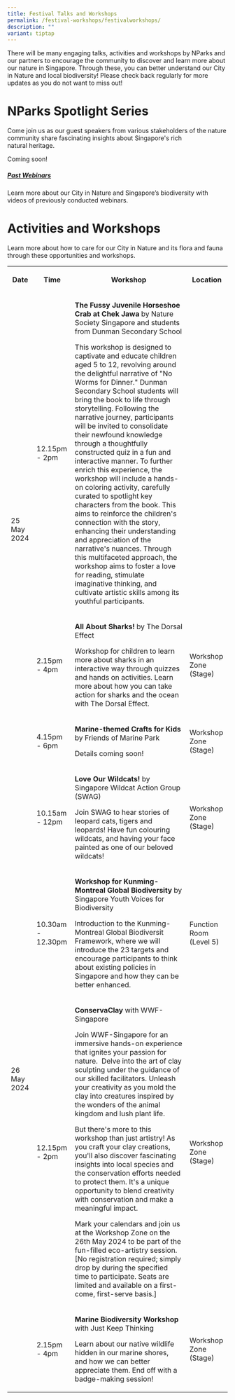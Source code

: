 ```yaml
---
title: Festival Talks and Workshops
permalink: /festival-workshops/festivalworkshops/
description: ""
variant: tiptap
---
```

<p>There will be many engaging talks, activities and workshops by NParks
and our partners to encourage the community to discover and learn more
about our nature in Singapore. Through these, you can better understand
our City in Nature and local biodiversity! Please check back regularly
for more updates as you do not want to miss out!</p>
<h1><strong>NParks Spotlight Series</strong></h1>
<p>Come join us as our guest speakers from various stakeholders of the nature
community share fascinating insights about Singapore's rich natural&nbsp;heritage.</p>
<p></p>
<p>Coming soon!</p>
<h5><a href="https://www.youtube.com/playlist?list=PL1_Eb2Fa0jUdJYSx_OSRUEHj9b8V9_Z0G" rel="noopener noreferrer nofollow" target="_blank">Past Webinars</a></h5>
<p>Learn more about our City in Nature and Singapore’s biodiversity with
videos of previously conducted webinars.</p>
<h1><strong>Activities and Workshops</strong></h1>
<p>Learn more about how to care for our City in Nature and its flora and
fauna through these opportunities and workshops.</p>
<table>
<tbody>
<tr>
<th rowspan="1" colspan="1">
<p>Date</p>
</th>
<th rowspan="1" colspan="1">
<p>Time</p>
</th>
<th rowspan="1" colspan="1">
<p>Workshop</p>
</th>
<th rowspan="1" colspan="1">
<p>Location</p>
</th>
</tr>
<tr>
<td rowspan="3" colspan="1">
<p>25 May 2024</p>
</td>
<td rowspan="1" colspan="1">
<p>12.15pm - 2pm</p>
</td>
<td rowspan="1" colspan="1">
<p><strong>The Fussy Juvenile Horseshoe Crab at Chek Jawa </strong>by Nature
Society Singapore and students from Dunman Secondary School</p>
<p></p>
<p>This workshop is designed to captivate and educate children aged 5 to
12, revolving around the delightful narrative of "No Worms for Dinner."
Dunman Secondary School students will bring the book to life through storytelling.
Following the narrative journey, participants will be invited to consolidate
their newfound knowledge through a thoughtfully constructed quiz in a fun
and interactive manner. To further enrich this experience, the workshop
will include a hands-on coloring activity, carefully curated to spotlight
key characters from the book. This aims to reinforce the children's connection
with the story, enhancing their understanding and appreciation of the narrative's
nuances. Through this multifaceted approach, the workshop aims to foster
a love for reading, stimulate imaginative thinking, and cultivate artistic
skills among its youthful participants.</p>
</td>
<td rowspan="1" colspan="1">
<p></p>
</td>
</tr>
<tr>
<td rowspan="1" colspan="1">
<p>2.15pm - 4pm</p>
</td>
<td rowspan="1" colspan="1">
<p><strong>All About Sharks!</strong> by The Dorsal Effect</p>
<p></p>
<p>Workshop for children to learn more about sharks in an interactive way
through quizzes and hands on activities. Learn more about how you can take
action for sharks and the ocean with The Dorsal Effect.</p>
</td>
<td rowspan="1" colspan="1">
<p>Workshop Zone (Stage)</p>
</td>
</tr>
<tr>
<td rowspan="1" colspan="1">
<p>4.15pm - 6pm</p>
</td>
<td rowspan="1" colspan="1">
<p><strong>Marine-themed Crafts for Kids </strong>by Friends of Marine Park</p>
<p></p>
<p>Details coming soon!</p>
</td>
<td rowspan="1" colspan="1">
<p>Workshop Zone (Stage)</p>
</td>
</tr>
<tr>
<td rowspan="4" colspan="1">
<p>26 May 2024</p>
</td>
<td rowspan="1" colspan="1">
<p>10.15am - 12pm</p>
</td>
<td rowspan="1" colspan="1">
<p><strong>Love Our Wildcats! </strong>by Singapore Wildcat Action Group
(SWAG)</p>
<p></p>
<p>Join SWAG to hear stories of leopard cats, tigers and leopards! Have fun
colouring wildcats, and having your face painted as one of our beloved
wildcats!</p>
</td>
<td rowspan="1" colspan="1">
<p>Workshop Zone (Stage)</p>
</td>
</tr>
<tr>
<td rowspan="1" colspan="1">
<p>10.30am - 12.30pm</p>
</td>
<td rowspan="1" colspan="1">
<p><strong>Workshop for Kunming-Montreal Global Biodiversity </strong>by
Singapore Youth Voices for Biodiversity</p>
<p></p>
<p>Introduction to the Kunming-Montreal Global Biodiversit Framework, where
we will introduce the 23 targets and encourage participants to think about
existing policies in Singapore and how they can be better enhanced.</p>
</td>
<td rowspan="1" colspan="1">
<p>Function Room (Level 5)</p>
</td>
</tr>
<tr>
<td rowspan="1" colspan="1">
<p>12.15pm - 2pm</p>
</td>
<td rowspan="1" colspan="1">
<p><strong>ConservaClay </strong>with WWF-Singapore</p>
<p></p>
<p>Join WWF-Singapore for an immersive hands-on experience that ignites your
passion for nature.&nbsp; Delve into the art of clay sculpting under the
guidance of our skilled facilitators. Unleash your creativity as you mold
the clay into creatures inspired by the wonders of the animal kingdom and
lush plant life.</p>
<p>But there's more to this workshop than just artistry! As you craft your
clay creations, you'll also discover fascinating insights into local species
and the conservation efforts needed to protect them. It's a unique opportunity
to blend creativity with conservation and make a meaningful impact.</p>
<p>Mark your calendars and join us at the Workshop Zone on the 26th May 2024
to be part of the fun-filled eco-artistry session. [No registration required;
simply drop by during the specified time to participate. Seats are limited
and available on a first-come, first-serve basis.]</p>
</td>
<td rowspan="1" colspan="1">
<p>Workshop Zone (Stage)</p>
</td>
</tr>
<tr>
<td rowspan="1" colspan="1">
<p>2.15pm - 4pm</p>
</td>
<td rowspan="1" colspan="1">
<p><strong>Marine Biodiversity Workshop</strong> with Just Keep Thinking</p>
<p></p>
<p>Learn about our native wildlife hidden in our marine shores, and how we
can better appreciate them. End off with a badge-making session!</p>
</td>
<td rowspan="1" colspan="1">
<p>Workshop Zone (Stage)</p>
</td>
</tr>
</tbody>
</table>
<p></p>
<p></p>
<p></p>